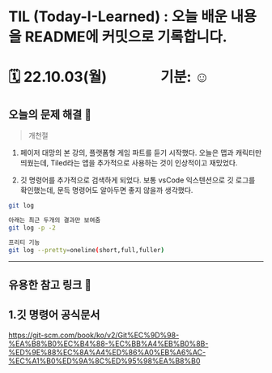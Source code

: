 
# TIL (Today-I-Learned) : 오늘 배운 내용을 README에 커밋으로 기록합니다.

<!-- 1️⃣ 날짜 및 기분 작성 -->
# 🗓 22.10.03(월) &nbsp;&nbsp;&nbsp;&nbsp;&nbsp;&nbsp;&nbsp;&nbsp;&nbsp;&nbsp;&nbsp;&nbsp;&nbsp;&nbsp; 기분: ☺️





<!-- 2️⃣ 대표문장 작성 -->
오늘의 문제 해결 🐛
-------------
<!-- 강조라인 -->


<!-- 3️⃣ 배운 내용 요약 -->
<!-- > 소프트 스킬
1. flappy-bird 파트 완강
  * 응용해서 개별 프로젝트 시작
   -->
> 개천절
1. 페이저 대망의 본 강의, 플랫폼형 게임 파트를 듣기 시작했다. 오늘은 맵과 캐릭터만 띄웠는데, Tiled라는 앱을 추가적으로 사용하는 것이 인상적이고 재밌었다.
   <!-- <img src="../src/image/220928/1and.png" width="40%" height="30%" title="100px" alt="이미지제목"></img>      -->

2. 깃 명령어를 추가적으로 검색하게 되었다. 보통 vsCode 익스텐션으로 깃 로그를 확인했는데, 문득 명령어도 알아두면 좋지 않을까 생각했다.
  ```bash
  git log 
  
  아래는 최근 두개의 결과만 보여줌
  git log -p -2

  프리티 기능
  git log --pretty=oneline(short,full,fuller)
  
  ```   
   <!-- 참고🔗 <https://dlsdn73.tistory.com/287>   
   <img src="../src/image/220928/2this.png" width="40%" height="30%" title="100px" alt="이미지제목"></img>      -->



 


-----
유용한 참고 링크 🔗
-------------
## 1.깃 명령어 공식문서
<https://git-scm.com/book/ko/v2/Git%EC%9D%98-%EA%B8%B0%EC%B4%88-%EC%BB%A4%EB%B0%8B-%ED%9E%88%EC%8A%A4%ED%86%A0%EB%A6%AC-%EC%A1%B0%ED%9A%8C%ED%95%98%EA%B8%B0>










<!-- 🔴기타 마크다운 문법 참고 -->


<!-- <헤더>

# This is a H1
## This is a H2
### This is a H3
#### This is a H4
##### This is a H5
###### This is a H6 -->



<!-- <인덱스>

1. 첫번째
2. 두번째
3. 세번째

* 빨강
  * 녹색
    * 파랑

+ 빨강
  + 녹색
    + 파랑

- 빨강
  - 녹색
    - 파랑 -->



<!-- <줄 긋기>

* * *

***

*****

- - -

--------------------------------------- -->


<!-- <인용구>

> This is a first blockqute.
>	> This is a second blockqute.
>	>	> This is a third blockqute. -->

<!-- <문자굵기>

*single asterisks*
**double asterisks**
~~cancelline~~ -->



<!-- <이미지 삽입>

<img src="./img/jesus.jpeg" width="40%" height="30%" title="100px" alt="이미지제목"></img> -->


<!-- <코드박스>

```javascript
public class BootSpringBootApplication {
  public static void main(String[] args) {
    System.out.println("Hello, Honeymon");
  }
}
``` -->

<!-- <표>

First Header  | Second Header
------------- | -------------
Content Cell  | Content Cell
Content Cell  | Content Cell
-->


<!--<링크>

<http://google.com> -->